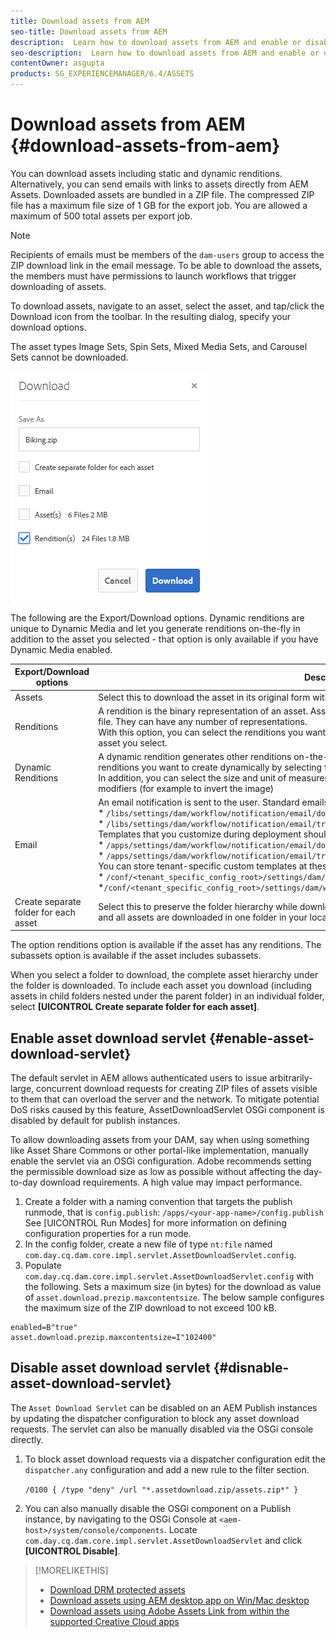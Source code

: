 ```yaml
---
title: Download assets from AEM
seo-title: Download assets from AEM
description:  Learn how to download assets from AEM and enable or disable the download functionality.
seo-description:  Learn how to download assets from AEM and enable or disable the download functionality.
contentOwner: asgupta
products: SG_EXPERIENCEMANAGER/6.4/ASSETS
---
```


# Download assets from AEM {#download-assets-from-aem}

You can download assets including static and dynamic renditions. Alternatively, you can send emails with links to assets directly from AEM Assets. Downloaded assets are bundled in a ZIP file. The compressed ZIP file has a maximum file size of 1 GB for the export job. You are allowed a maximum of 500 total assets per export job.

>[!NOTE]
>
>Recipients of emails must be members of the `dam-users` group to access the ZIP download link in the email message. To be able to download the assets, the members must have permissions to launch workflows that trigger downloading of assets.

To download assets, navigate to an asset, select the asset, and tap/click the Download icon from the toolbar. In the resulting dialog, specify your download options.

The asset types Image Sets, Spin Sets, Mixed Media Sets, and Carousel Sets cannot be downloaded.

![Available options when downloading assets from AEM Assets](assets/asset_download_dialog.png)

The following are the Export/Download options. Dynamic renditions are unique to Dynamic Media and let you generate renditions on-the-fly in addition to the asset you selected - that option is only available if you have Dynamic Media enabled.

|Export/Download options|Descriptions|
|-|-|
|Assets|Select this to download the asset in its original form without any renditions.|
|Renditions|A rendition is the binary representation of an asset. Assets have a primary representation - that of the uploaded file. They can have any number of representations. <br /> With this option, you can select the renditions you want downloaded. The renditions available depend on the asset you select.|
|Dynamic Renditions|A dynamic rendition generates other renditions on-the-fly. When you select this option, you also select the renditions you want to create dynamically by selecting from the [Image Preset](image-presets.md) list. <br />In addition, you can select the size and unit of measurement, format, color space, resolution, and any image modifiers (for example to invert the image)|
|Email|An email notification is sent to the user. Standard emails templates are available at the following locations:<br />* `/libs/settings/dam/workflow/notification/email/downloadasset` <br />* `/libs/settings/dam/workflow/notification/email/transientworkflowcompleted` <br /> Templates that you customize during deployment should be present at these locations: <br />* `/apps/settings/dam/workflow/notification/email/downloadasset`<br /> * `/apps/settings/dam/workflow/notification/email/transientworkflowcompleted` <br /> You can store tenant-specific custom templates at these locations:<br /> * `/conf/<tenant_specific_config_root>/settings/dam/workflow/notification/email/downloadasset`<br /> *`/conf/<tenant_specific_config_root>/settings/dam/workflow/notification/email/transientworkflowcompleted`|
|Create separate folder for each asset|Select this to preserve the folder hierarchy while downloading assets. By default, the folder hierarchy is ignored and all assets are downloaded in one folder in your local system|

The option renditions option is available if the asset has any renditions. The subassets option is available if the asset includes subassets.

When you select a folder to download, the complete asset hierarchy under the folder is downloaded. To include each asset you download (including assets in child folders nested under the parent folder) in an individual folder, select **[UICONTROL Create separate folder for each asset]**.

## Enable asset download servlet {#enable-asset-download-servlet}

The default servlet in AEM allows authenticated users to issue arbitrarily-large, concurrent download requests for creating ZIP files of assets visible to them that can overload the server and the network. To mitigate potential DoS risks caused by this feature, AssetDownloadServlet OSGi component is disabled by default for publish instances.

To allow downloading assets from your DAM, say when using something like Asset Share Commons or other portal-like implementation, manually enable the servlet via an OSGi configuration. Adobe recommends setting the permissible download size as low as possible without affecting the day-to-day download requirements. A high value may impact performance.

1. Create a folder with a naming convention that targets the publish runmode, that is `config.publish`:
`/apps/<your-app-name>/config.publish`
See [UICONTROL Run Modes] for more information on defining configuration properties for a run mode.
1. In the config folder, create a new file of type `nt:file` named `com.day.cq.dam.core.impl.servlet.AssetDownloadServlet.config`.
1. Populate `com.day.cq.dam.core.impl.servlet.AssetDownloadServlet.config` with the following. Sets a maximum size (in bytes) for the download as value of `asset.download.prezip.maxcontentsize`. The below sample configures the maximum size of the ZIP download to not exceed 100 kB.

```
enabled=B"true"
asset.download.prezip.maxcontentsize=I"102400"
```

## Disable asset download servlet {#disnable-asset-download-servlet}

The `Asset Download Servlet` can be disabled on an AEM Publish instances by updating the dispatcher configuration to block any asset download requests. The servlet can also be manually disabled via the OSGi console directly.

1. To block asset download requests via a dispatcher configuration edit the `dispatcher.any` configuration and add a new rule to the filter section.
   
   ```/0100 { /type "deny" /url "*.assetdownload.zip/assets.zip*" }```
   
1. You can also manually disable the OSGi component on a Publish instance, by navigating to the OSGi Console at `<aem-host>/system/console/components`. Locate `com.day.cq.dam.core.impl.servlet.AssetDownloadServlet` and click **[UICONTROL Disable]**.

>[!MORELIKETHIS]
>
>* [Download DRM protected assets](drm.md)
>* [Download assets using AEM desktop app on Win/Mac desktop](https://helpx.adobe.com/experience-manager/desktop-app/aem-desktop-app.html)
>* [Download assets using Adobe Assets Link from within the supported Creative Cloud apps](https://helpx.adobe.com/enterprise/using/manage-assets-using-adobe-asset-link.html)
